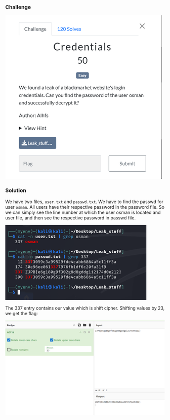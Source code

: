 ### Challenge

![Challenge](./challenge.png)


### Solution

We have two files, `user.txt` and `passwd.txt`. We have to find the passwd for user `osman`. All users have their respective password in the password file. So we can simply see the line number at which the user osman is located and user file, and then see the respective password in passwd file. 


![Credentials](./credentials.png)


The 337 entry contains our value which is shift cipher. Shifting values by 23, we get the flag:

![flag](./flag.png)
